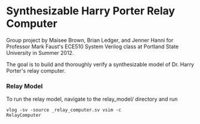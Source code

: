 Synthesizable Harry Porter Relay Computer
===================

Group project by Maisee Brown, Brian Ledger, and Jenner Hanni for Professor Mark Faust's ECE510 System Verilog class at Portland State University in Summer 2012.

The goal is to build and thoroughly verify a synthesizable model of Dr. Harry Porter's relay computer. 

### Relay Model

To run the relay model, navigate to the relay\_model/ directory and run

<code>vlog -sv -source _relay_computer.sv
vsim -c RelayComputer</code>

